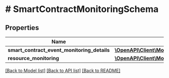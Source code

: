 # # SmartContractMonitoringSchema

## Properties

Name | Type | Description | Notes
------------ | ------------- | ------------- | -------------
**smart_contract_event_monitoring_details** | [**\OpenAPI\Client\Model\ResourceMonitoringSmartContractEventDetails**](ResourceMonitoringSmartContractEventDetails.md) |  | [optional]
**resource_monitoring** | [**\OpenAPI\Client\Model\ResourceMonitoringDetails**](ResourceMonitoringDetails.md) |  | [optional]

[[Back to Model list]](../../README.md#models) [[Back to API list]](../../README.md#endpoints) [[Back to README]](../../README.md)
